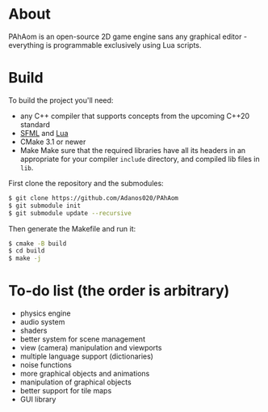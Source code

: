 # About
PAhAom is an open-source 2D game engine sans any graphical editor - everything is programmable exclusively using Lua scripts.

# Build
To build the project you'll need:
- any C++ compiler that supports concepts from the upcoming C++20 standard
- [SFML](https://github.com/SFML/SFML) and [Lua](https://github.com/lua/lua)
- CMake 3.1 or newer
- Make
Make sure that the required libraries have all its headers in an appropriate for your compiler `include` directory, and compiled lib files in `lib`.

First clone the repository and the submodules:
```bash
$ git clone https://github.com/Adanos020/PAhAom
$ git submodule init
$ git submodule update --recursive
```

Then generate the Makefile and run it:
```bash
$ cmake -B build
$ cd build
$ make -j
```

# To-do list (the order is arbitrary)
- physics engine
- audio system
- shaders
- better system for scene management
- view (camera) manipulation and viewports
- multiple language support (dictionaries)
- noise functions
- more graphical objects and animations
- manipulation of graphical objects
- better support for tile maps
- GUI library